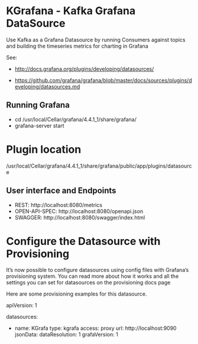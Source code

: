 # KGrafana - Kafka Grafana DataSource


Use Kafka as a Grafana Datasource by running Consumers against topics and building the timeseries metrics for charting in Grafana

See: 
- http://docs.grafana.org/plugins/developing/datasources/

- https://github.com/grafana/grafana/blob/master/docs/sources/plugins/developing/datasources.md

## Running Grafana
- cd /usr/local/Cellar/grafana/4.4.1_1/share/grafana/
- grafana-server start

# Plugin location
/usr/local/Cellar/grafana/4.4.1_1/share/grafana/public/app/plugins/datasource


 ## User interface and Endpoints
  - REST: http://localhost:8080/metrics 
  - OPEN-API-SPEC: http://localhost:8080/openapi.json
  - SWAGGER: http://localhost:8080/swagger/index.html 
 
 

# Configure the Datasource with Provisioning
It’s now possible to configure datasources using config files with Grafana’s provisioning system. You can read more about how it works and all the settings you can set for datasources on the provisioning docs page

Here are some provisioning examples for this datasource.

apiVersion: 1

datasources:
  - name: KGrafa
    type: kgrafa
    access: proxy
    url: http://localhost:9090
    jsonData:
      dataResolution: 1
      grafaVersion: 1